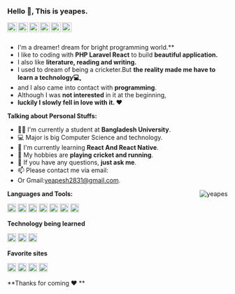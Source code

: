 ### Hello 👋, This is yeapes.

<a href="https://facebook.com/yeapes.cse">
  <img align="left" alt="Facebook" width="22px" src="https://cdn.jsdelivr.net/npm/simple-icons@3.12.2/icons/facebook.svg" />
</a>

<a href="https://twitter.com/@rayeapes">
  <img align="left" alt="Twitter" width="22px" src="https://cdn.jsdelivr.net/npm/simple-icons@3.12.2/icons/twitter.svg" />
</a>

<a href="https://youtube.com/yeapes">
  <img align="left" alt="youtube" width="22px" src="https://cdn.jsdelivr.net/npm/simple-icons@3.12.2/icons/youtube.svg" />
</a>

<a href="https://www.instagram.com/_yeapes_/">
  <img align="left" alt="instagram" width="22px" src="https://cdn.jsdelivr.net/npm/simple-icons@3.12.2/icons/instagram.svg" />
</a>

<a href="https://github.com/yeapes">
  <img align="left" alt="Github" width="22px" src="https://cdn.jsdelivr.net/npm/simple-icons@v3/icons/github.svg" />
</a>

<a href="https://mail.google.com/ ">
  <img align="left" alt="Gmail" width="22px" src="https://cdn.jsdelivr.net/npm/simple-icons@3.12.2/icons/gmail.svg" />
</a>

<br />
<br />

- I'm a dreamer! dream for bright programming world.** 
- I like to coding with  **PHP  Laravel React** to build  **beautiful application.**
- I also like **literature, reading and writing.** 
- I used to dream of being a cricketer.But **the reality made me have to learn a technology💻,**
- and I also came into contact with **programming**.
- Although I was **not interested** in it at the beginning,
- **luckily I slowly fell in love with it. ❤️**
 
**Talking about Personal Stuffs:**

- 👨‍🏛 I'm currently a student at **Bangladesh University**.
- 💻 Major is big Computer Science and technology.
- 🌱 I'm currently learning **React And React Native**. 
- 🤔 My hobbies are **playing cricket and running**.
- 💬 If you have any questions, **just ask me**.
- 📫 Please contact me via email:
- Or Gmail:yeapesh2831@gmail.com.

<img align="right"  src="https://github-readme-stats.vercel.app/api?username=yeapes&count_private=true&show_icons=true" alt="yeapes" />

**Languages and Tools:**  
 
<code><img height="20" src="https://upload.wikimedia.org/wikipedia/commons/2/27/PHP-logo.svg"></code>
<code><img height="20" src="https://upload.wikimedia.org/wikipedia/commons/9/9a/Laravel.svg"></code>
<code><img height="20" src="https://upload.wikimedia.org/wikipedia/commons/a/a7/React-icon.svg"></code> 
<code><img height="20" src="https://upload.wikimedia.org/wikipedia/commons/d/d5/CSS3_logo_and_wordmark.svg"></code>
<code><img height="20" src="https://upload.wikimedia.org/wikipedia/commons/9/99/Unofficial_JavaScript_logo_2.svg"></code> 
<code><img height="20" src="https://upload.wikimedia.org/wikipedia/commons/3/3f/Git_icon.svg"></code>
<code><img height="20" src="https://www.vectorlogo.zone/logos/mysql/mysql-ar21.svg"></code>

**Technology being learned**

<code><img height="20" src="https://upload.wikimedia.org/wikipedia/commons/d/dd/Linux_logo.jpg"></code> 
<code><img height="20" src="https://upload.wikimedia.org/wikipedia/commons/a/a7/React-icon.svg"></code>
<code><img height="20" src="https://upload.wikimedia.org/wikipedia/commons/9/95/Vue.js_Logo_2.svg"></code>

**Favorite sites**

<code><img height="20" src="https://upload.wikimedia.org/wikipedia/commons/9/91/Octicons-mark-github.svg"></code>
<code><img height="20" src="https://upload.wikimedia.org/wikipedia/commons/a/a0/W3Schools_logo.svg"></code>
<code><img height="20" src="https://upload.wikimedia.org/wikipedia/commons/e/ef/Stack_Overflow_icon.svg"></code>
<code><img height="20" src="https://vectorlogoseek.com/freecodecamp-vector-logo-svg/"></code>
 

**Thanks for coming ❤️ **
